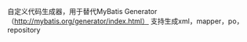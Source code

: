 自定义代码生成器，用于替代MyBatis Generator（http://mybatis.org/generator/index.html）
支持生成xml，mapper，po，repository